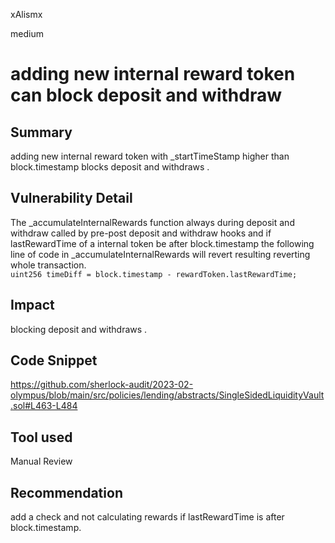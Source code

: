 xAlismx

medium

# adding new internal reward token can block deposit and withdraw

## Summary
adding new internal reward token with _startTimeStamp higher than block.timestamp blocks deposit and withdraws .
## Vulnerability Detail
The _accumulateInternalRewards function always during deposit and withdraw called by pre-post deposit and withdraw hooks and if lastRewardTime of a internal token be after block.timestamp the following line of code in _accumulateInternalRewards will revert resulting reverting whole transaction.  
`uint256 timeDiff = block.timestamp - rewardToken.lastRewardTime;`
## Impact
blocking deposit and withdraws . 
## Code Snippet
https://github.com/sherlock-audit/2023-02-olympus/blob/main/src/policies/lending/abstracts/SingleSidedLiquidityVault.sol#L463-L484
## Tool used

Manual Review

## Recommendation
add a check and not calculating rewards if lastRewardTime is after block.timestamp.